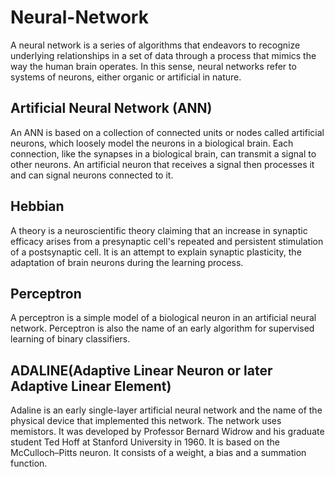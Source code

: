 # Neural-Network
A neural network is a series of algorithms that endeavors to recognize underlying relationships in a set of data through a process that mimics the way the human brain operates. In this sense, neural networks refer to systems of neurons, either organic or artificial in nature.

## Artificial Neural Network (ANN)
An ANN is based on a collection of connected units or nodes called artificial neurons, which loosely model the neurons in a biological brain. Each connection, like the synapses in a biological brain, can transmit a signal to other neurons. An artificial neuron that receives a signal then processes it and can signal neurons connected to it.

## Hebbian
A theory is a neuroscientific theory claiming that an increase in synaptic efficacy arises from a presynaptic cell's repeated and persistent stimulation of a postsynaptic cell. It is an attempt to explain synaptic plasticity, the adaptation of brain neurons during the learning process.

## Perceptron
A perceptron is a simple model of a biological neuron in an artificial neural network. Perceptron is also the name of an early algorithm for supervised learning of binary classifiers.

## ADALINE(Adaptive Linear Neuron or later Adaptive Linear Element)
Adaline is an early single-layer artificial neural network and the name of the physical device that implemented this network. The network uses memistors. It was developed by Professor Bernard Widrow and his graduate student Ted Hoff at Stanford University in 1960. It is based on the McCulloch–Pitts neuron. It consists of a weight, a bias and a summation function.
